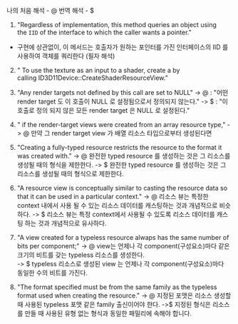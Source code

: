 나의 처음 해석 - @
번역 해석 - $


1. "Regardless of implementation, this method queries an object using the `IID` of the interface to which the caller wants a pointer."
- 구현에 상관없이, 이 메서드는 호출자가 원하는 포인터를 가진 인터페이스의 IID 를 사용하여 객체를 쿼리한다 (필자 해석)

2. " To use the texture as an input to a shader, create a by calling ID3D11Device::CreateShaderResourceView."

3. "Any render targets not defined by this call are set to NULL"
-> @ : "어떤 render target 도 이 호출이 NULL 로 설정됨으로서 정의되지 않는다."
-> $ : "이 호출로 정의 되지 않은 모든 render target 은 NULL 로 설정된다." 

4. " if the render-target views were created from an array resource type,"
-> @ 만약 그 render target view 가 배열 리소스 타입으로부터 생성된다면

5. "Creating a fully-typed resource restricts the resource to the format it was created with."
-> @ 완전한 typed resource 를 생성하는 것은 그 리소스를 생성될 때의 형식을 제한한다.
-> $ 완전한 typed resource 를 생성하는 것은 그 리소스를 생성될 때의 형식으로 제한한다.

6. "A resource view is conceptually similar to casting the resource data so that it can be used in a particular context."
-> @ 리소스 뷰는 특정한 context 내에서 사용 될 수 있는 리소스 데이터를 캐스팅하는 것과 개념적으로 비슷하다.
-> $ 리소스 뷰는 특정 context에서 사용될 수 있도록 리소스 데이터를 캐스팅 하는 것과 개념적으로 유사하다.

7. "A view created for a typeless resource alwaps has the same number of bits per component;"
-> @ view는 언제나 각 component(구성요소)마다 같은 크기의 비트를 갖는 typeless 리소스를 생성한다.  
-> $ typeless 리소스로 생성된 view 는 언제나 각 component(구성요소)마다 동일한 수의 비트를 가진다.

8. "The format specified must be from the same family as the typeless format used when creating the resource."
-> @ 지정된 포맷은 리소스 생성할 때 사용된 typeless 포맷 같은 family 출신이어야 한다. 
->$ 지정된 형식은 리소스를 만들 때 사용된 유형 없는 형식과 동일한 패밀리에 속해야 합니다.
